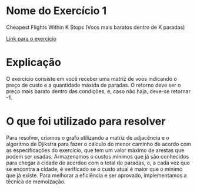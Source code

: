 # Nome do Exercício 1
Cheapest Flights Within K Stops (Voos mais baratos dentro de K paradas)

[Link para o exercício](https://leetcode.com/problems/cheapest-flights-within-k-stops/)

# Explicação

O exercício consiste em você receber uma matriz de voos indicando o preço de custo e a quantidade máxida de paradas. O retorno deve ser o preço mais barato dentro das condições, e, caso não haja, deve-se retornar -1.

# O que foi utilizado para resolver

Para resolver, criamos o grafo utilizando a matriz de adjacência e o algoritmo de Djikstra para fazer o cálculo do menor caminho de acordo com as especificações do exercício, que tem um valor máximo de arestas que podem ser usadas. Armazenamos o custos mínimos que já são conhecidos para chegar à cidade de acordoo com o total de paradas, e, a cada vez que se encontra a cidade, é verificado se o custo atual é maior que o mínimo que já existe. Para melhorar a eficiência e ser aprovado, implementamos a técnica de memoização.
